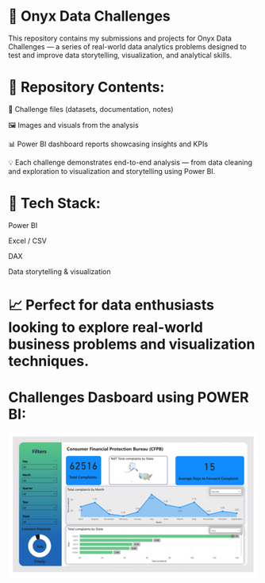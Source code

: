 # 🧠 Onyx Data Challenges

This repository contains my submissions and projects for Onyx Data Challenges — a series of real-world data analytics problems designed to test and improve data storytelling, visualization, and analytical skills.

# 📂 Repository Contents:

📄 Challenge files (datasets, documentation, notes)

🖼️ Images and visuals from the analysis

📊 Power BI dashboard reports showcasing insights and KPIs

💡 Each challenge demonstrates end-to-end analysis — from data cleaning and exploration to visualization and storytelling using Power BI.

# 🚀 Tech Stack:

Power BI

Excel / CSV

DAX

Data storytelling & visualization

# 📈 Perfect for data enthusiasts looking to explore real-world business problems and visualization techniques.

# Challenges Dasboard using POWER BI:

![Main page dashboard](https://github.com/farook8090/Onyx-Data-Challenges/blob/b19284556c0d0dc349bc656f88b5ce650d7d2e87/2025/Oct/DataDNA%20Dataset%20Challenge%20-%20Consumer%20Financial%20Complaints%20Dataset%20-%20October%202025/Consumer%20Financial%20Complaints%20Analytics%20Challenge_Brief/Consumer%20Financial%20Complaints%20Analytics%20Challenge_Brief_page-0001.jpg)
